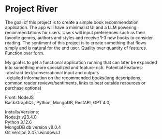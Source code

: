 ﻿# Project River
The goal of this project is to create a simple book recommendation application. The app will have a minimalist UI and a LLM powering recommendations for users. 
Users will input preferences such as their favorite genres, authors and styles and receive 1-3 new books to consider reading.
The sentiment of this project is to create something that flows simply and is natural for the end user. Quality over quantity of features.
Function over form.

My goal is to get a functional application running that can later be expanded into something more specialized and feature-rich.
Potential Features:  
-abstract text/conversational input and outputs  
-detailed information on the recommended books(long descriptions, common reader reviews/sentiments, links to best outside resources or purchase options)  


Front: NodeJS  
Back:GraphQL, Python, MongoDB, RestAPI, GPT 4.0,   
  
Installs/Versions:  
Node.js v23.4.0  
Python 3.12.6  
MongoDB db version v8.0.4  
Git version 2.47.1.windows.1  